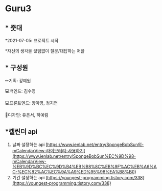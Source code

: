 # Guru3

## * 줏대
*2021-07-05: 프로젝트 시작

*자신의 생각을 끊임없이 질문/대답하는 어플

## * 구성원


✏기획: 강예원

💻백엔드: 김수영

💻프론트엔드: 양아영, 정지연

🎨디자인: 유은서, 하예림

## *캘린더 api

1. 날짜 설정하는 api
[https://www.ienlab.net/entry/SpongeBobSun의-mCalendarView-라이브러리-사용하기](https://www.ienlab.net/entry/SpongeBobSun%EC%9D%98-mCalendarView-%EB%9D%BC%EC%9D%B4%EB%B8%8C%EB%9F%AC%EB%A6%AC-%EC%82%AC%EC%9A%A9%ED%95%98%EA%B8%B0)
2. 기간 설정하는 api
[https://youngest-programming.tistory.com/338](https://youngest-programming.tistory.com/338)
